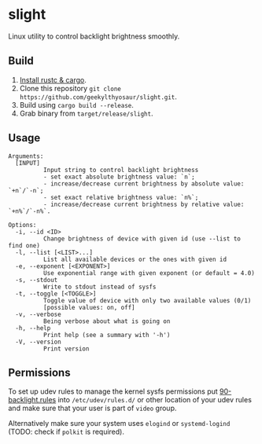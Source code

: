 # slight

Linux utility to control backlight brightness smoothly.

## Build
1. [Install rustc & cargo](https://www.rust-lang.org/tools/install).
2. Clone this repository `git clone https://github.com/geekylthyosaur/slight.git`.
3. Build using `cargo build --release`.
4. Grab binary from `target/release/slight`.

## Usage
```
Arguments:
  [INPUT]
          Input string to control backlight brightness
          - set exact absolute brightness value: `n`;
          - increase/decrease current brightness by absolute value: `+n`/`-n`;
          - set exact relative brightness value: `n%`;
          - increase/decrease current brightness by relative value: `+n%`/`-n%`.

Options:
  -i, --id <ID>
          Change brightness of device with given id (use --list to find one)
  -l, --list [<LIST>...]
          List all available devices or the ones with given id
  -e, --exponent [<EXPONENT>]
          Use exponential range with given exponent (or default = 4.0)
  -s, --stdout
          Write to stdout instead of sysfs
  -t, --toggle [<TOGGLE>]
          Toggle value of device with only two available values (0/1)
          [possible values: on, off]
  -v, --verbose
          Being verbose about what is going on
  -h, --help
          Print help (see a summary with '-h')
  -V, --version
          Print version
```

## Permissions
To set up udev rules to manage the kernel sysfs permissions put [90-backlight.rules](90-backlight.rules) into `/etc/udev/rules.d/` or other location of your udev rules and make sure that your user is part of `video` group.

Alternatively make sure your system uses `elogind` or `systemd-logind` (TODO: check if `polkit` is required).